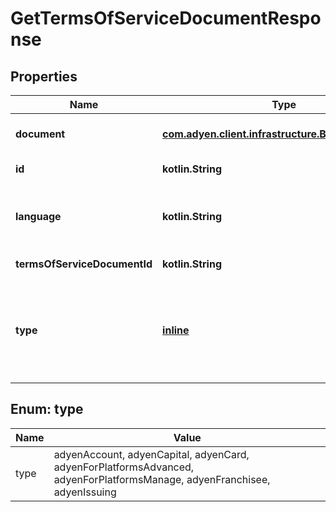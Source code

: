 
# GetTermsOfServiceDocumentResponse

## Properties
Name | Type | Description | Notes
------------ | ------------- | ------------- | -------------
**document** | [**com.adyen.client.infrastructure.Base64ByteArray**](com.adyen.client.infrastructure.Base64ByteArray.md) | The Terms of Service document in Base64-encoded format. |  [optional]
**id** | **kotlin.String** | The unique identifier of the legal entity. |  [optional]
**language** | **kotlin.String** | The language used for the Terms of Service document, specified by the two-letter [ISO 639-1](https://en.wikipedia.org/wiki/List_of_ISO_639-1_codes) language code. Possible value: **en** for English. |  [optional]
**termsOfServiceDocumentId** | **kotlin.String** | The unique identifier of the Terms of Service document. |  [optional]
**type** | [**inline**](#Type) | The type of Terms of Service.  Possible values: *  **adyenForPlatformsManage** *  **adyenIssuing** *  **adyenForPlatformsAdvanced** *  **adyenCapital** *  **adyenAccount** *  **adyenCard** *  **adyenFranchisee**   |  [optional]


<a name="Type"></a>
## Enum: type
Name | Value
---- | -----
type | adyenAccount, adyenCapital, adyenCard, adyenForPlatformsAdvanced, adyenForPlatformsManage, adyenFranchisee, adyenIssuing



